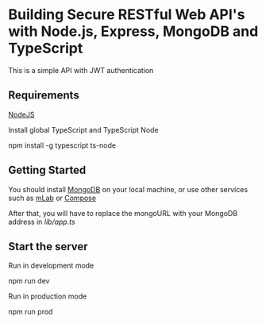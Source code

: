 # Building Secure RESTful Web API's with Node.js, Express, MongoDB and TypeScript

This is a simple API with JWT authentication

## Requirements

[NodeJS](https://nodejs.org/en/)

Install global TypeScript and TypeScript Node

npm install -g typescript ts-node

## Getting Started

You should install [MongoDB](https://docs.mongodb.com/manual/administration/install-community/) on your local machine, or use other services such as [mLab](https://mlab.com/) or [Compose](https://www.compose.com/compare/mongodb)

After that, you will have to replace the mongoURL with your MongoDB address in *lib/app.ts*

## Start the server

Run in development mode

npm run dev

Run in production mode 

npm run prod
